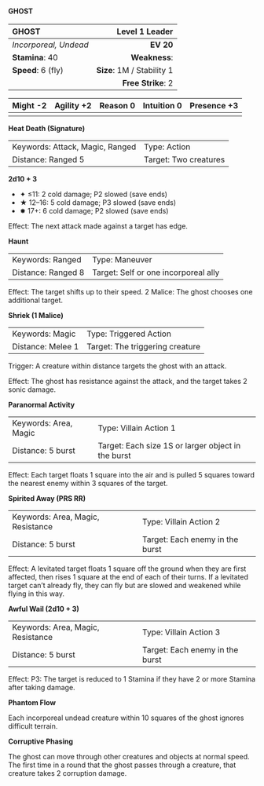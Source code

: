#### GHOST

| GHOST                 |         **Level 1 Leader** |
| :-------------------- | -------------------------: |
| *Incorporeal, Undead* |                  **EV 20** |
| **Stamina**: 40       |              **Weakness**: |
| **Speed**: 6 (fly)    | **Size**: 1M / Stability 1 |
|                       |         **Free Strike**: 2 |

| **Might** -2 | **Agility** +2 | **Reason** 0 | **Intuition** 0 | **Presence** +3 |
| ------------ | -------------- | ------------ | --------------- | --------------- |
|              |                |              |                 |                 |

**Heat Death (Signature)**

|                                 |                       |
| :------------------------------ | :-------------------- |
| Keywords: Attack, Magic, Ranged | Type: Action          |
| Distance: Ranged 5              | Target: Two creatures |

**2d10 + 3**

- ✦ ≤11: 2 cold damage; P2 slowed (save ends)
- ★ 12–16: 5 cold damage; P3 slowed (save ends)
- ✸ 17+: 6 cold damage; P2 slowed (save ends)

Effect: The next attack made against a target has edge.

**Haunt**

|                    |                                      |
| :----------------- | :----------------------------------- |
| Keywords: Ranged   | Type: Maneuver                       |
| Distance: Ranged 8 | Target: Self or one incorporeal ally |

Effect: The target shifts up to their speed. 2 Malice: The ghost chooses one additional target.

**Shriek (1 Malice)**

|                   |                                 |
| :---------------- | :------------------------------ |
| Keywords: Magic   | Type: Triggered Action          |
| Distance: Melee 1 | Target: The triggering creature |

Trigger: A creature within distance targets the ghost with an attack.

Effect: The ghost has resistance against the attack, and the target takes 2 sonic damage.

**Paranormal Activity**

|                       |                                                    |
| :-------------------- | :------------------------------------------------- |
| Keywords: Area, Magic | Type: Villain Action 1                             |
| Distance: 5 burst     | Target: Each size 1S or larger object in the burst |

Effect: Each target floats 1 square into the air and is pulled 5 squares toward the nearest enemy within 3 squares of the target.

**Spirited Away (PRS RR)**

|                                   |                                 |
| :-------------------------------- | :------------------------------ |
| Keywords: Area, Magic, Resistance | Type: Villain Action 2          |
| Distance: 5 burst                 | Target: Each enemy in the burst |

Effect: A levitated target floats 1 square off the ground when they are first affected, then rises 1 square at the end of each of their turns. If a levitated target can’t already fly, they can fly but are slowed and weakened while flying in this way.

**Awful Wail (2d10 + 3)**

|                                   |                                 |
| :-------------------------------- | :------------------------------ |
| Keywords: Area, Magic, Resistance | Type: Villain Action 3          |
| Distance: 5 burst                 | Target: Each enemy in the burst |

Effect: P3: The target is reduced to 1 Stamina if they have 2 or more Stamina after taking damage.

**Phantom Flow**

Each incorporeal undead creature within 10 squares of the ghost ignores difficult terrain.

**Corruptive Phasing**

The ghost can move through other creatures and objects at normal speed. The first time in a round that the ghost passes through a creature, that creature takes 2 corruption damage.
